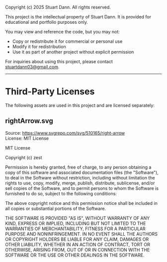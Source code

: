 Copyright (c) 2025 Stuart Dann. All rights reserved.

This project is the intellectual property of Stuart Dann.
It is provided for educational and portfolio purposes only.

You may view and reference the code, but you may not:

- Copy or redistribute it for commercial or personal use
- Modify it for redistribution
- Use it as part of another project without explicit permission

For inquiries about using this project, please contact stuartdann03@gmail.com.

---

# Third-Party Licenses

The following assets are used in this project and are licensed separately:

## rightArrow.svg

Source: https://www.svgrepo.com/svg/510165/right-arrow  
License: MIT License

MIT License

Copyright (c) zest

Permission is hereby granted, free of charge, to any person obtaining a copy
of this software and associated documentation files (the "Software"), to deal
in the Software without restriction, including without limitation the rights
to use, copy, modify, merge, publish, distribute, sublicense, and/or sell
copies of the Software, and to permit persons to whom the Software is
furnished to do so, subject to the following conditions:

The above copyright notice and this permission notice shall be included in
all copies or substantial portions of the Software.

THE SOFTWARE IS PROVIDED "AS IS", WITHOUT WARRANTY OF ANY KIND, EXPRESS OR
IMPLIED, INCLUDING BUT NOT LIMITED TO THE WARRANTIES OF MERCHANTABILITY,
FITNESS FOR A PARTICULAR PURPOSE AND NONINFRINGEMENT. IN NO EVENT SHALL THE
AUTHORS OR COPYRIGHT HOLDERS BE LIABLE FOR ANY CLAIM, DAMAGES OR OTHER
LIABILITY, WHETHER IN AN ACTION OF CONTRACT, TORT OR OTHERWISE, ARISING FROM,
OUT OF OR IN CONNECTION WITH THE SOFTWARE OR THE USE OR OTHER DEALINGS IN
THE SOFTWARE.
